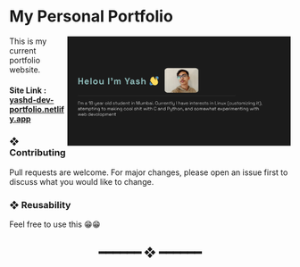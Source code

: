 # My Personal Portfolio

<img src="images/Site-Preview.png" alt="Repo Preview" align="right" width="400px">

This is my current portfolio website. 

#### Site Link : [yashd-dev-portfolio.netlify.app](yashd-dev.netlify.app)

### ❖ Contributing

Pull requests are welcome. For major changes, please open an issue first to discuss what you would like to change.

### ❖ Reusability

Feel free to use this 😁😁

<h2 align="center"> ━━━━━━  ❖  ━━━━━━ </h2>


